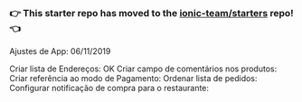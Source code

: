 ### :point_right: This starter repo has moved to the [ionic-team/starters](https://github.com/ionic-team/starters/tree/master/ionic-angular/official/blank) repo! :point_left:


Ajustes de App: 06/11/2019

Criar lista de Endereços: OK
Criar campo de comentários nos produtos: 
Criar referência ao modo de Pagamento:
Ordenar lista de pedidos:
Configurar notificação de compra para o restaurante:
